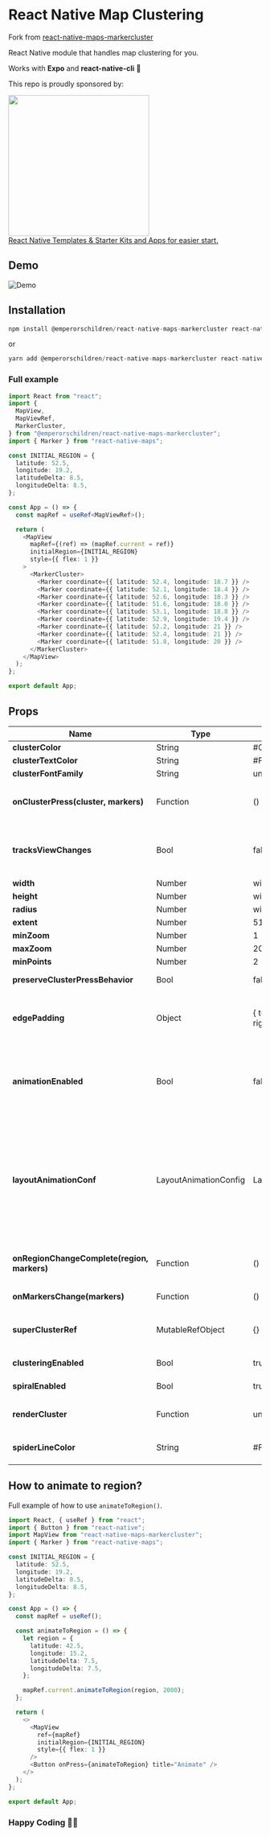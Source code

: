 # React Native Map Clustering

Fork from <a href="https://github.com/nam3886/react-native-maps-markercluster" target="_blank">react-native-maps-markercluster</a>

React Native module that handles map clustering for you.

Works with **Expo** and **react-native-cli** 🚀

This repo is proudly sponsored by:

<a href="https://reactnativemarket.com/" rel="nofollow" target="_blank">
  <img src="https://raw.githubusercontent.com/venits/react-native-market/master/assets/banner.png" width="280"><br />
  React Native Templates & Starter Kits and Apps for easier start.
</a>

## Demo

![Demo](https://media2.giphy.com/media/v1.Y2lkPTc5MGI3NjExMTQ1ZGE1M2YxOTFjYjM3ZGZmNDQ2OGY3MWE4OWY1ZDhhMDNiYzM5NyZlcD12MV9pbnRlcm5hbF9naWZzX2dpZklkJmN0PWc/oMB8CsXvoACos9b6wu/giphy.gif)

## Installation

```ts
npm install @emperorschildren/react-native-maps-markercluster react-native-maps --save
```

or

```ts
yarn add @emperorschildren/react-native-maps-markercluster react-native-maps
```

### Full example

```ts
import React from "react";
import {
  MapView,
  MapViewRef,
  MarkerCluster,
} from "@emperorschildren/react-native-maps-markercluster";
import { Marker } from "react-native-maps";

const INITIAL_REGION = {
  latitude: 52.5,
  longitude: 19.2,
  latitudeDelta: 8.5,
  longitudeDelta: 8.5,
};

const App = () => {
  const mapRef = useRef<MapViewRef>();

  return (
    <MapView
      mapRef={(ref) => (mapRef.current = ref)}
      initialRegion={INITIAL_REGION}
      style={{ flex: 1 }}
    >
      <MarkerCluster>
        <Marker coordinate={{ latitude: 52.4, longitude: 18.7 }} />
        <Marker coordinate={{ latitude: 52.1, longitude: 18.4 }} />
        <Marker coordinate={{ latitude: 52.6, longitude: 18.3 }} />
        <Marker coordinate={{ latitude: 51.6, longitude: 18.0 }} />
        <Marker coordinate={{ latitude: 53.1, longitude: 18.8 }} />
        <Marker coordinate={{ latitude: 52.9, longitude: 19.4 }} />
        <Marker coordinate={{ latitude: 52.2, longitude: 21 }} />
        <Marker coordinate={{ latitude: 52.4, longitude: 21 }} />
        <Marker coordinate={{ latitude: 51.8, longitude: 20 }} />
      </MarkerCluster>
    </MapView>
  );
};

export default App;
```

## Props

| Name                                        | Type                  | Default                                      | Note                                                                                                                                                                                                                                            |                                                                                                                     |
| ------------------------------------------- | --------------------- | -------------------------------------------- | ----------------------------------------------------------------------------------------------------------------------------------------------------------------------------------------------------------------------------------------------- | ------------------------------------------------------------------------------------------------------------------- |
| **clusterColor**                            | String                | #00B386                                      | Background color of cluster.                                                                                                                                                                                                                    |                                                                                                                     |
| **clusterTextColor**                        | String                | #FFFFFF                                      | Color of text in cluster.                                                                                                                                                                                                                       |                                                                                                                     |
| **clusterFontFamily**                       | String                | undefined                                    | Font family of text in cluster.                                                                                                                                                                                                                 |                                                                                                                     |
| **onClusterPress(cluster, markers)**        | Function              | () => {}                                     | Allows you to control cluster on click event. Function returns information about cluster and its markers.                                                                                                                                       |                                                                                                                     |
| **tracksViewChanges**                       | Bool                  | false                                        | Sets whether the cluster markers should track view changes. It's turned off by default to improve cluster markers performance.                                                                                                                  |                                                                                                                     |
| **width**                                   | Number                | window width                                 | map's width.                                                                                                                                                                                                                                    |                                                                                                                     |
| **height**                                  | Number                | window height                                | map's height.                                                                                                                                                                                                                                   |                                                                                                                     |
| **radius**                                  | Number                | window.width \* 6%                           | [SuperCluster radius](https://github.com/mapbox/supercluster#options).                                                                                                                                                                          |                                                                                                                     |
| **extent**                                  | Number                | 512                                          | [SuperCluster extent](https://github.com/mapbox/supercluster#options).                                                                                                                                                                          |                                                                                                                     |
| **minZoom**                                 | Number                | 1                                            | [SuperCluster minZoom](https://github.com/mapbox/supercluster#options).                                                                                                                                                                         |                                                                                                                     |
| **maxZoom**                                 | Number                | 20                                           | [SuperCluster maxZoom](https://github.com/mapbox/supercluster#options).                                                                                                                                                                         |                                                                                                                     |
| **minPoints**                               | Number                | 2                                            | [SuperCluster minPoints](https://github.com/mapbox/supercluster#options).                                                                                                                                                                       |                                                                                                                     |
| **preserveClusterPressBehavior**            | Bool                  | false                                        | If set to true, after clicking on cluster it will not be zoomed.                                                                                                                                                                                |                                                                                                                     |
| **edgePadding**                             | Object                | { top: 50, left: 50, bottom: 50, right: 50 } | Edge padding for [react-native-maps's](https://github.com/react-community/react-native-maps/blob/master/docs/mapview.md#methods) `fitToCoordinates` method, called in `onClusterPress` for fitting to pressed cluster children.                 |                                                                                                                     |
| **animationEnabled**                        | Bool                  | false                                        | Animate imploding/exploding of clusters' markers and clusters size change. **Works only on iOS**. For **android and other platforms** see the [official react-native docs about LayoutAnimation](https://reactnative.dev/docs/layoutanimation). |                                                                                                                     |
| **layoutAnimationConf**                     | LayoutAnimationConfig | LayoutAnimation.Presets.spring               | `LayoutAnimation.Presets.spring`                                                                                                                                                                                                                | Custom Layout animation configuration object for clusters animation during implode / explode **Works only on iOS**. |
| **onRegionChangeComplete(region, markers)** | Function              | () => {}                                     | Called when map's region changes. In return you get current region and markers data.                                                                                                                                                            |                                                                                                                     |
| **onMarkersChange(markers)**                | Function              | () => {}                                     | Called when markers change. In return you get markers data.                                                                                                                                                                                     |                                                                                                                     |
| **superClusterRef**                         | MutableRefObject      | {}                                           | Return reference to `supercluster` library. You can read more about options it has [here.](https://github.com/mapbox/supercluster)                                                                                                              |                                                                                                                     |
| **clusteringEnabled**                       | Bool                  | true                                         | Set true to enable and false to disable clustering.                                                                                                                                                                                             |                                                                                                                     |
| **spiralEnabled**                           | Bool                  | true                                         | Set true to enable and false to disable spiral view.                                                                                                                                                                                            |                                                                                                                     |
| **renderCluster**                           | Function              | undefined                                    | Enables you to render custom cluster with custom styles and logic.                                                                                                                                                                              |                                                                                                                     |
| **spiderLineColor**                         | String                | #FF0000                                      | Enables you to set color of spider line which joins spiral location with center location.                                                                                                                                                       |                                                                                                                     |

## How to animate to region?

Full example of how to use `animateToRegion()`.

```ts
import React, { useRef } from "react";
import { Button } from "react-native";
import MapView from "react-native-maps-markercluster";
import { Marker } from "react-native-maps";

const INITIAL_REGION = {
  latitude: 52.5,
  longitude: 19.2,
  latitudeDelta: 8.5,
  longitudeDelta: 8.5,
};

const App = () => {
  const mapRef = useRef();

  const animateToRegion = () => {
    let region = {
      latitude: 42.5,
      longitude: 15.2,
      latitudeDelta: 7.5,
      longitudeDelta: 7.5,
    };

    mapRef.current.animateToRegion(region, 2000);
  };

  return (
    <>
      <MapView
        ref={mapRef}
        initialRegion={INITIAL_REGION}
        style={{ flex: 1 }}
      />
      <Button onPress={animateToRegion} title="Animate" />
    </>
  );
};

export default App;
```

### Happy Coding 💖🚀
